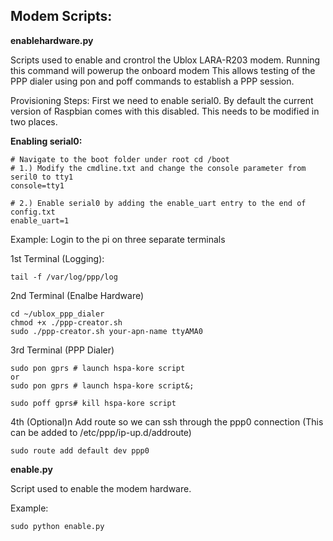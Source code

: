 
<h2>Modem Scripts:</h2>
<b>enablehardware.py</b>

Scripts used to enable and crontrol the Ublox LARA-R203 modem.
Running this command will powerup the onboard modem
This allows testing of the PPP dialer using pon and poff commands to establish
a PPP session.

Provisioning Steps:
First we need to enable serial0. By default the current version of Raspbian comes with this disabled. This needs to be modified in two places.

<b>Enabling serial0:</b>
```
# Navigate to the boot folder under root cd /boot
# 1.) Modify the cmdline.txt and change the console parameter from seril0 to tty1
console=tty1

# 2.) Enable serial0 by adding the enable_uart entry to the end of config.txt
enable_uart=1
```
Example:
Login to the pi on three separate terminals

1st Terminal (Logging):
```
tail -f /var/log/ppp/log
```

2nd Terminal (Enalbe Hardware)
```
cd ~/ublox_ppp_dialer
chmod +x ./ppp-creator.sh
sudo ./ppp-creator.sh your-apn-name ttyAMA0
```

3rd Terminal (PPP Dialer)
```
sudo pon gprs # launch hspa-kore script
or
sudo pon gprs # launch hspa-kore script&;

sudo poff gprs# kill hspa-kore script
```
4th (Optional)n Add route so we can ssh through the ppp0 connection
(This can be added to /etc/ppp/ip-up.d/addroute)
```
sudo route add default dev ppp0
```
<b>enable.py</b>

Script used to enable the modem hardware.

Example:
```python
sudo python enable.py
```

